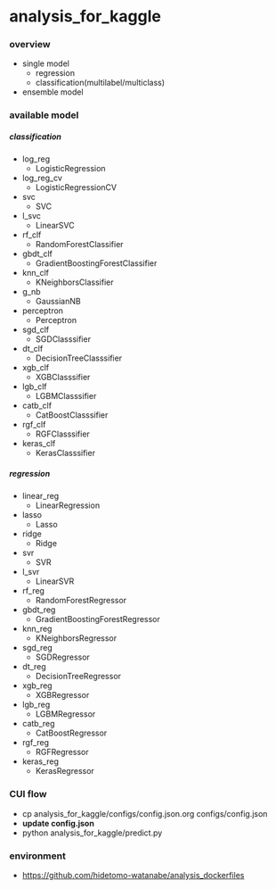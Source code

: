 # analysis_for_kaggle
### overview
- single model
  - regression
  - classification(multilabel/multiclass)
- ensemble model

### available model
##### classification
- log_reg
  - LogisticRegression
- log_reg_cv
  - LogisticRegressionCV
- svc
  - SVC
- l_svc
  - LinearSVC
- rf_clf
  - RandomForestClassifier
- gbdt_clf
  - GradientBoostingForestClassifier
- knn_clf
  - KNeighborsClassifier
- g_nb
  - GaussianNB
- perceptron
  - Perceptron
- sgd_clf
  - SGDClasssifier
- dt_clf
  - DecisionTreeClasssifier
- xgb_clf
  - XGBClasssifier
- lgb_clf
  - LGBMClasssifier
- catb_clf
  - CatBoostClasssifier
- rgf_clf
  - RGFClasssifier
- keras_clf
  - KerasClasssifier

##### regression
- linear_reg
  - LinearRegression
- lasso
  - Lasso
- ridge
  - Ridge
- svr
  - SVR
- l_svr
  - LinearSVR
- rf_reg
  - RandomForestRegressor
- gbdt_reg
  - GradientBoostingForestRegressor
- knn_reg
  - KNeighborsRegressor
- sgd_reg
  - SGDRegressor
- dt_reg
  - DecisionTreeRegressor
- xgb_reg
  - XGBRegressor
- lgb_reg
  - LGBMRegressor
- catb_reg
  - CatBoostRegressor
- rgf_reg
  - RGFRegressor
- keras_reg
  - KerasRegressor

### CUI flow
- cp analysis_for_kaggle/configs/config.json.org configs/config.json
- **update config.json**
- python analysis_for_kaggle/predict.py

### environment
- https://github.com/hidetomo-watanabe/analysis_dockerfiles
